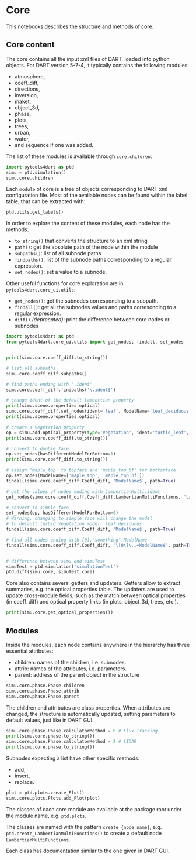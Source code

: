 # Core
This notebooks describes the structure and methods of core.

## Core content

The core contains all the input xml files of DART, loaded into python objects.
For DART version 5-7-4, it typically contains the following modules:

- atmosphere, 
- coeff_diff, 
- directions, 
- inversion, 
- maket,
- object_3d, 
- phase, 
- plots, 
- trees, 
- urban, 
- water,
- and sequence if one was added. 

The list of these modules is available through `core.children`:

```python
import pytools4dart as ptd
simu = ptd.simulation()
simu.core.children
```

Each `module` of core is a tree of objects corresponding to DART xml configuration file.
Most of the available nodes can be found within the label table, that can be extracted with:

```python
ptd.utils.get_labels()
```

In order to explore the content of these modules, each node has the methods:
  
  - `to_string()` that converts the structure to an xml string
  - `path()`: get the absolute path of the node within the module
  - `subpaths()`: list of all subnode paths
  - `findpaths()`: list of the subnode paths corresponding to a regular expression.
  - `set_nodes()`: set a value to a subnode.


Other useful functions for core exploration are in `pytools4dart.core_ui.utils`:
  
  - `get_nodes()`: get the subnodes corresponding to a subpath.
  - `findall()`: get all the subnodes values and paths corresonding to a regular expression.
  - `diff()` _(deprecated)_: print the difference between core nodes or subnodes

```python
import pytools4dart as ptd
from pytools4dart.core_ui.utils import get_nodes, findall, set_nodes


print(simu.core.coeff_diff.to_string())    

# list all subpaths
simu.core.coeff_diff.subpaths()

# find paths ending with '.ident'
simu.core.coeff_diff.findpaths('\.ident$')

# change ident of the default lambertian property 
print(simu.scene.properties.optical)
simu.core.coeff_diff.set_nodes(ident='leaf', ModelName='leaf_deciduous', databaseName='Lambertian_vegetation.db')
print(simu.scene.properties.optical)

# create a vegetation property
op = simu.add.optical_property(type='Vegetation', ident='turbid_leaf', ModelName='leaf_deciduous', databaseName='Lambertian_vegetation.db')
print(simu.core.coeff_diff.to_string())

# convert to double face
op.set_nodes(hasDifferentModelForBottom=1)
print(simu.core.coeff_diff.to_string())

# assign 'maple_top' to topface and 'maple_top_bf' for bottomface
op.set_nodes(ModelName=['maple_top', 'maple_top_bf'])
findall(simu.core.coeff_diff.Coeff_diff, 'ModelName$', path=True)

# get the values of nodes ending with LambertianMulti.ident
get_nodes(simu.core.coeff_diff.Coeff_diff.LambertianMultiFunctions, 'LambertianMulti.ident')

# convert to simple face
set_nodes(op, hasDifferentModelForBottom=0)
# Warning, changing to simple face will change the model
# to default turbid Vegetation model: leaf_deciduous
findall(simu.core.coeff_diff.Coeff_diff, 'ModelName$', path=True)

# find all nodes ending with [0]."something".ModelName
findall(simu.core.coeff_diff.Coeff_diff, '\[0\]\..+ModelName$', path=True, use_labels=False)


# difference between simu and simuTest
simuTest = ptd.simulation('simulationTest')
ptd.diff(simu.core, simuTest.core)
```

Core also contains several getters and updaters. Getters allow to extract
summaries, e.g. the optical properties table. The updaters are used to update
cross-module fields, such as the match between optical properties (in
coeff_diff) and optical property links (in plots, object_3d, trees, etc.).

```python
print(simu.core.get_optical_properties())
```

## Modules


Inside the modules, each node contains anywhere in the hierarchy has three essential attributes:
  
  - children: names of the children, i.e. subnodes.
  - attrib: names of the attributes, i.e. parameters.
  - parent: address of the parent object in the structure
 
```python
simu.core.phase.Phase.children
simu.core.phase.Phase.attrib
simu.core.phase.Phase.parent
```

The children and attributes are class properties. When attributes are changed,
the structure is automatically updated, setting parameters to default values,
just like in DART GUI.

```python
simu.core.phase.Phase.calculatorMethod = 0 # Flux Tracking
print(simu.core.phase.to_string())
simu.core.phase.Phase.calculatorMethod = 2 # LIDAR
print(simu.core.phase.to_string())
```

Subnodes expecting a list have other specific methods:

 - add,
 - insert,
 - replace.

```python
plot = ptd.plots.create_Plot()
simu.core.plots.Plots.add_Plot(plot)
```

The classes of each core module are available at the package root under the
module name, e.g. `ptd.plots`.

The classes are named with the pattern `create_{node_name}`,
e.g. `ptd.create_LambertianMultiFunctions()`
to create a default node `LambertianMultiFunctions`. 

Each class has documentation similar to the one given in DART GUI.

